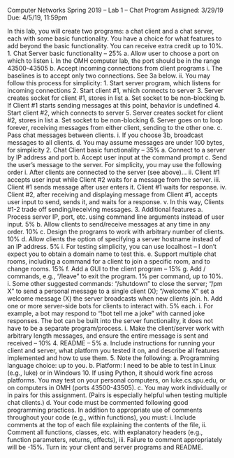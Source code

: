 Computer Networks Spring 2019 – Lab 1 – Chat Program
Assigned: 3/29/19
Due: 4/5/19, 11:59pm

In this lab, you will create two programs: a chat client and a chat server, each with some basic functionality. You have a choice for what features to add beyond the basic functionality. You can receive extra credit up to 10%.
	1. Chat Server basic functionality – 25%
		a. Allow user to choose a port on which to listen
			i. In the OMH computer lab, the port should be in the range 43500-43505
		b. Accept incoming connections from client programs
			i. The baselines is to accept only two connections. See 3a below.
			ii. You may follow this process for simplicity:
				1. Start server program, which listens for incoming connections
				2. Start client #1, which connects to server
				3. Server creates socket for client #1, stores in list
					a. Set socket to be non-blocking
					b. If Client #1 starts sending messages at this point, behavior is undefined
				4. Start client #2, which connects to server
				5. Server creates socket for client #2, stores in list
					a. Set socket to be non-blocking
				6. Server goes on to loop forever, receiving messages from either client, sending to the other one.
		c. Pass chat messages between clients.
			i. If you choose 3b, broadcast messages to all clients.
		d. You may assume messages are under 100 bytes, for simplicity
	2. Chat Client basic functionality – 35%
		a. Connect to a server by IP address and port
		b. Accept user input at the command prompt
		c. Send the user’s message to the server. For simplicity, you may use the following order
			i. After clients are connected to the server (see above)…
			ii. Client #1 accepts user input while Client #2 waits for a message from the server.
			iii. Client #1 sends message after user enters it. Client #1 waits for response.
			iv. Client #2, after receiving and displaying message from Client #1, accepts user input to send, sends it, and waits for a response.
			v. In this way, Clients #1-2 trade off sending/receiving messages.
	3. Additional features
		a. Process server IP, port, etc. using command line arguments instead of user input. 5%
		b. Allow clients to send/receive messages at any time in any order. 10%
		c. Design the programs to work with arbitrary number of clients. 10%
		d. Allow clients the option of specifying a server hostname instead of an IP address. 5%
		i. For testing simplicity, you can use localhost – I don’t expect you to obtain a
		domain name to test this.
		e. Support multiple chat rooms, including a command for a client to join a specific room, and to change rooms. 15%
		f. Add a GUI to the client program – 15%
		g. Add / commands, e.g., “/leave” to exit the program. 1% per command, up to 10%.
		i. Some other suggested commands: “/shutdown” to close the server; “/pm X” to send a personal message to a single client (X); “/welcome X” set a welcome message (X) the server broadcasts when new clients join.
		h. Add one or more server-side bots for clients to interact with. 5% each.
			i. For example, a bot may respond to “!bot tell me a joke” with canned joke responses. The bot can be built into the server functionality, it does not have to be a separate program/process.
		i. Make the client/server work with arbitrary length messages, and ensure the entire message is sent and received – 10%
	4. README – 5%
		a. Include instructions for running your client and server, what platform you tested it on, and describe all features implemented and how to use them.
	5. Note the following:
		a. Programming language choice: up to you.
		b. Platform: I need to be able to test in Linux (e.g., luke) or in Windows 10. If using Python,
		it should work fine across platforms. You may test on your personal computers, on
		luke.cs.spu.edu, or on computers in OMH (ports 43500-43505).
		c. You may work individually or in pairs for this assignment. (Pairs is especially helpful
		when testing multiple chat clients.)
		d. Your code must be commented following good programming practices. In addition to
		appropriate use of comments throughout your code (e.g., within functions), you must:
			i. Include comments at the top of each file explaining the contents of the file,
			ii. Comment all functions, classes, etc. with explanatory headers (e.g., function
			parameters, returns, effects),
			iii. Failure to comment appropriately will be -15%.
Turn in: your client and server programs and README.